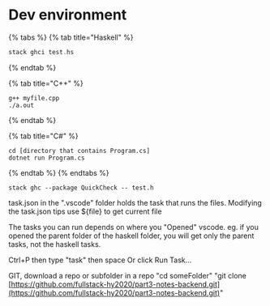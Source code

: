# Dev environment

{% tabs %}
{% tab title="Haskell" %}
```haskell
stack ghci test.hs
```
{% endtab %}

{% tab title="C++" %}
```
g++ myfile.cpp
./a.out
```
{% endtab %}

{% tab title="C\#" %}
```
cd [directory that contains Program.cs]
dotnet run Program.cs
```
{% endtab %}
{% endtabs %}

```text
stack ghc --package QuickCheck -- test.h
```



task.json in the ".vscode" folder holds the task that runs the files. Modifying the task.json tips use ${file} to get current file

The tasks you can run depends on where you "Opened" vscode. eg. if you opened the parent folder of the haskell folder, you will get only the parent tasks, not the haskell tasks.

Ctrl+P then type "task" then space Or click Run Task...

GIT, download a repo or subfolder in a repo "cd someFolder" "git clone [https://github.com/fullstack-hy2020/part3-notes-backend.git](https://github.com/fullstack-hy2020/part3-notes-backend.git)"

